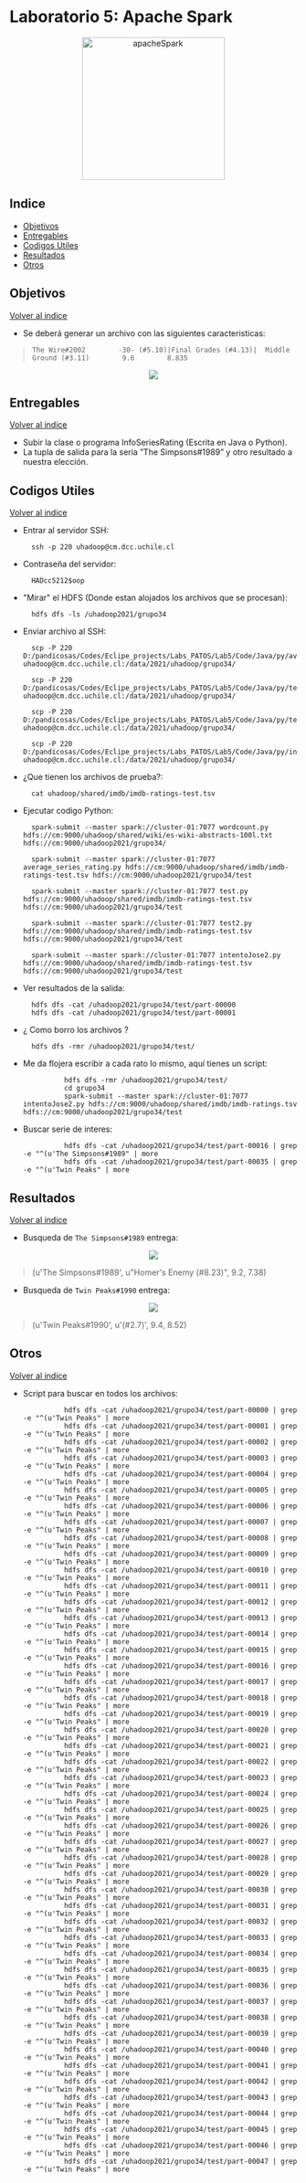 # Laboratorio 5: Apache Spark

<p align="center">
<img src="https://www.josebernalte.com/wp-content/uploads/2018/02/spark.png" alt="apacheSpark" height="250">
</p>

## Indice

- [Objetivos](https://github.com/Mezosky/Labs_PATOS/tree/main/Lab5#Objetivos)
- [Entregables](https://github.com/Mezosky/Labs_PATOS/tree/main/Lab5#entregables)
- [Codigos Utiles](https://github.com/Mezosky/Labs_PATOS/tree/main/Lab5#Codigos-Utiles)
- [Resultados](https://github.com/Mezosky/Labs_PATOS/tree/main/Lab5#Resultados)
- [Otros](https://github.com/Mezosky/Labs_PATOS/tree/main/Lab5#Otros)

## Objetivos 
[Volver al indice](https://github.com/Mezosky/Labs_PATOS/tree/main/Lab5#Indice)

- Se deberá generar un archivo con las siguientes caracteristicas:

> ```The Wire#2002        -30- (#5.10)|Final Grades (#4.13)|  Middle Ground (#3.11)        9.6        8.835```

<p align="center">
  <img src="https://thumbs.gfycat.com/ThinObviousAmericanbittern-max-1mb.gif">
</p>

## Entregables
[Volver al indice](https://github.com/Mezosky/Labs_PATOS/tree/main/Lab5#Indice)


- Subir la clase o programa InfoSeriesRating (Escrita en Java o Python). 
- La tupla de salida para la seria ”The Simpsons#1989” y otro resultado a nuestra elección.

## Codigos Utiles
[Volver al indice](https://github.com/Mezosky/Labs_PATOS/tree/main/Lab5#Indice)

- Entrar al servidor SSH:

        ssh -p 220 uhadoop@cm.dcc.uchile.cl

- Contraseña del servidor: 
        
        HADcc5212$oop

- "Mirar" el HDFS (Donde estan alojados los archivos que se procesan):

        hdfs dfs -ls /uhadoop2021/grupo34

- Enviar archivo al SSH:

        scp -P 220 D:/pandicosas/Codes/Eclipe_projects/Labs_PATOS/Lab5/Code/Java/py/average_series_rating.py uhadoop@cm.dcc.uchile.cl:/data/2021/uhadoop/grupo34/

        scp -P 220 D:/pandicosas/Codes/Eclipe_projects/Labs_PATOS/Lab5/Code/Java/py/test.py uhadoop@cm.dcc.uchile.cl:/data/2021/uhadoop/grupo34/

        scp -P 220 D:/pandicosas/Codes/Eclipe_projects/Labs_PATOS/Lab5/Code/Java/py/test2.py uhadoop@cm.dcc.uchile.cl:/data/2021/uhadoop/grupo34/

        scp -P 220 D:/pandicosas/Codes/Eclipe_projects/Labs_PATOS/Lab5/Code/Java/py/intentoJose2.py uhadoop@cm.dcc.uchile.cl:/data/2021/uhadoop/grupo34/

- ¿Que tienen los archivos de prueba?:

        cat uhadoop/shared/imdb/imdb-ratings-test.tsv 

- Ejecutar codigo Python:

        spark-submit --master spark://cluster-01:7077 wordcount.py hdfs://cm:9000/uhadoop/shared/wiki/es-wiki-abstracts-100l.txt hdfs://cm:9000/uhadoop2021/grupo34/

        spark-submit --master spark://cluster-01:7077 average_series_rating.py hdfs://cm:9000/uhadoop/shared/imdb/imdb-ratings-test.tsv hdfs://cm:9000/uhadoop2021/grupo34/test

        spark-submit --master spark://cluster-01:7077 test.py hdfs://cm:9000/uhadoop/shared/imdb/imdb-ratings-test.tsv hdfs://cm:9000/uhadoop2021/grupo34/test

        spark-submit --master spark://cluster-01:7077 test2.py hdfs://cm:9000/uhadoop/shared/imdb/imdb-ratings-test.tsv hdfs://cm:9000/uhadoop2021/grupo34/test

        spark-submit --master spark://cluster-01:7077 intentoJose2.py hdfs://cm:9000/uhadoop/shared/imdb/imdb-ratings-test.tsv hdfs://cm:9000/uhadoop2021/grupo34/test

- Ver resultados de la salida:

        hdfs dfs -cat /uhadoop2021/grupo34/test/part-00000
        hdfs dfs -cat /uhadoop2021/grupo34/test/part-00001

- ¿ Como borro los archivos ?

        hdfs dfs -rmr /uhadoop2021/grupo34/test/

- Me da flojera escribir a cada rato lo mismo, aquí tienes un script:

                hdfs dfs -rmr /uhadoop2021/grupo34/test/
                cd grupo34
                spark-submit --master spark://cluster-01:7077 intentoJose2.py hdfs://cm:9000/uhadoop/shared/imdb/imdb-ratings.tsv hdfs://cm:9000/uhadoop2021/grupo34/test

- Buscar serie de interes:

                hdfs dfs -cat /uhadoop2021/grupo34/test/part-00016 | grep -e "^(u'The Simpsons#1989" | more
                hdfs dfs -cat /uhadoop2021/grupo34/test/part-00035 | grep -e "^(u'Twin Peaks" | more


## Resultados
[Volver al indice](https://github.com/Mezosky/Labs_PATOS/tree/main/Lab5#Indice)

- Busqueda de ```The Simpsons#1989``` entrega:

<p align="center">
  <img src="https://deadhomersociety.files.wordpress.com/2018/01/whochewed.gif">
</p>

> (u'The Simpsons#1989', u"Homer's Enemy (#8.23)", 9.2, 7.38)

- Busqueda de ```Twin Peaks#1990``` entrega:

<p align="center">
  <img src="https://media1.giphy.com/media/3ohzdKjSSVObhesnFm/giphy.gif">
</p>

> (u'Twin Peaks#1990', u'(#2.7)', 9.4, 8.52)

## Otros
[Volver al indice](https://github.com/Mezosky/Labs_PATOS/tree/main/Lab5#Indice)

- Script para buscar en todos los archivos:

                hdfs dfs -cat /uhadoop2021/grupo34/test/part-00000 | grep -e "^(u'Twin Peaks" | more
                hdfs dfs -cat /uhadoop2021/grupo34/test/part-00001 | grep -e "^(u'Twin Peaks" | more
                hdfs dfs -cat /uhadoop2021/grupo34/test/part-00002 | grep -e "^(u'Twin Peaks" | more
                hdfs dfs -cat /uhadoop2021/grupo34/test/part-00003 | grep -e "^(u'Twin Peaks" | more
                hdfs dfs -cat /uhadoop2021/grupo34/test/part-00004 | grep -e "^(u'Twin Peaks" | more
                hdfs dfs -cat /uhadoop2021/grupo34/test/part-00005 | grep -e "^(u'Twin Peaks" | more
                hdfs dfs -cat /uhadoop2021/grupo34/test/part-00006 | grep -e "^(u'Twin Peaks" | more
                hdfs dfs -cat /uhadoop2021/grupo34/test/part-00007 | grep -e "^(u'Twin Peaks" | more
                hdfs dfs -cat /uhadoop2021/grupo34/test/part-00008 | grep -e "^(u'Twin Peaks" | more
                hdfs dfs -cat /uhadoop2021/grupo34/test/part-00009 | grep -e "^(u'Twin Peaks" | more
                hdfs dfs -cat /uhadoop2021/grupo34/test/part-00010 | grep -e "^(u'Twin Peaks" | more
                hdfs dfs -cat /uhadoop2021/grupo34/test/part-00011 | grep -e "^(u'Twin Peaks" | more
                hdfs dfs -cat /uhadoop2021/grupo34/test/part-00012 | grep -e "^(u'Twin Peaks" | more
                hdfs dfs -cat /uhadoop2021/grupo34/test/part-00013 | grep -e "^(u'Twin Peaks" | more
                hdfs dfs -cat /uhadoop2021/grupo34/test/part-00014 | grep -e "^(u'Twin Peaks" | more
                hdfs dfs -cat /uhadoop2021/grupo34/test/part-00015 | grep -e "^(u'Twin Peaks" | more
                hdfs dfs -cat /uhadoop2021/grupo34/test/part-00016 | grep -e "^(u'Twin Peaks" | more
                hdfs dfs -cat /uhadoop2021/grupo34/test/part-00017 | grep -e "^(u'Twin Peaks" | more
                hdfs dfs -cat /uhadoop2021/grupo34/test/part-00018 | grep -e "^(u'Twin Peaks" | more
                hdfs dfs -cat /uhadoop2021/grupo34/test/part-00019 | grep -e "^(u'Twin Peaks" | more
                hdfs dfs -cat /uhadoop2021/grupo34/test/part-00020 | grep -e "^(u'Twin Peaks" | more
                hdfs dfs -cat /uhadoop2021/grupo34/test/part-00021 | grep -e "^(u'Twin Peaks" | more
                hdfs dfs -cat /uhadoop2021/grupo34/test/part-00022 | grep -e "^(u'Twin Peaks" | more
                hdfs dfs -cat /uhadoop2021/grupo34/test/part-00023 | grep -e "^(u'Twin Peaks" | more
                hdfs dfs -cat /uhadoop2021/grupo34/test/part-00024 | grep -e "^(u'Twin Peaks" | more
                hdfs dfs -cat /uhadoop2021/grupo34/test/part-00025 | grep -e "^(u'Twin Peaks" | more
                hdfs dfs -cat /uhadoop2021/grupo34/test/part-00026 | grep -e "^(u'Twin Peaks" | more
                hdfs dfs -cat /uhadoop2021/grupo34/test/part-00027 | grep -e "^(u'Twin Peaks" | more
                hdfs dfs -cat /uhadoop2021/grupo34/test/part-00028 | grep -e "^(u'Twin Peaks" | more
                hdfs dfs -cat /uhadoop2021/grupo34/test/part-00029 | grep -e "^(u'Twin Peaks" | more
                hdfs dfs -cat /uhadoop2021/grupo34/test/part-00030 | grep -e "^(u'Twin Peaks" | more
                hdfs dfs -cat /uhadoop2021/grupo34/test/part-00031 | grep -e "^(u'Twin Peaks" | more
                hdfs dfs -cat /uhadoop2021/grupo34/test/part-00032 | grep -e "^(u'Twin Peaks" | more
                hdfs dfs -cat /uhadoop2021/grupo34/test/part-00033 | grep -e "^(u'Twin Peaks" | more
                hdfs dfs -cat /uhadoop2021/grupo34/test/part-00034 | grep -e "^(u'Twin Peaks" | more
                hdfs dfs -cat /uhadoop2021/grupo34/test/part-00035 | grep -e "^(u'Twin Peaks" | more
                hdfs dfs -cat /uhadoop2021/grupo34/test/part-00036 | grep -e "^(u'Twin Peaks" | more
                hdfs dfs -cat /uhadoop2021/grupo34/test/part-00037 | grep -e "^(u'Twin Peaks" | more
                hdfs dfs -cat /uhadoop2021/grupo34/test/part-00038 | grep -e "^(u'Twin Peaks" | more
                hdfs dfs -cat /uhadoop2021/grupo34/test/part-00039 | grep -e "^(u'Twin Peaks" | more
                hdfs dfs -cat /uhadoop2021/grupo34/test/part-00040 | grep -e "^(u'Twin Peaks" | more
                hdfs dfs -cat /uhadoop2021/grupo34/test/part-00041 | grep -e "^(u'Twin Peaks" | more
                hdfs dfs -cat /uhadoop2021/grupo34/test/part-00042 | grep -e "^(u'Twin Peaks" | more
                hdfs dfs -cat /uhadoop2021/grupo34/test/part-00043 | grep -e "^(u'Twin Peaks" | more
                hdfs dfs -cat /uhadoop2021/grupo34/test/part-00044 | grep -e "^(u'Twin Peaks" | more
                hdfs dfs -cat /uhadoop2021/grupo34/test/part-00045 | grep -e "^(u'Twin Peaks" | more
                hdfs dfs -cat /uhadoop2021/grupo34/test/part-00046 | grep -e "^(u'Twin Peaks" | more
                hdfs dfs -cat /uhadoop2021/grupo34/test/part-00047 | grep -e "^(u'Twin Peaks" | more